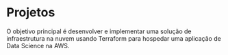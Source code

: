 # Projetos
O objetivo principal é desenvolver e implementar uma solução de infraestrutura na nuvem usando Terraform para hospedar uma aplicação de Data Science na AWS.
